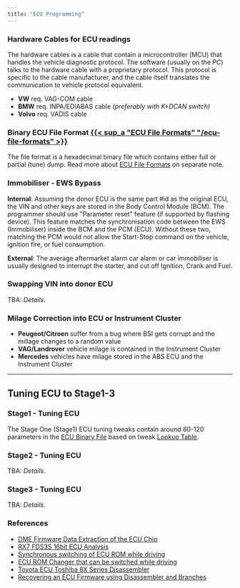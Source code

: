 ```yaml
---
title: "ECU Programming"
---
```


### Hardware Cables for ECU readings

The hardware cables is a cable that contain a microcontroller (MCU) that handles the vehicle diagnostic protocol. The software (usually on the *PC*) talks to the hardware cable with a proprietary protocol. This protocol is specific to the cable manufacturer, and the cable itself translates the communication to vehicle protocol equivalent.

* **VW** req. VAG-COM cable
* **BMW** req. INPA/EDIABAS cable *(preferably with K+DCAN switch)*
* **Volvo** req. VADIS cable

### Binary ECU File Format [{{< sup_a "ECU File Formats" "/ecu-file-formats" >}}](/ecu-file-formats)

The file format is a hexadecimal binary file which contains either full or partial (tune) dump. Read more about [ECU File Formats](/ecu-file-formats) on separate note.

### Immobiliser - EWS Bypass

**Internal**: Assuming the donor ECU is the same part #id as the original ECU, the VIN and other keys are stored in the Body Control Module (BCM). The programmer should use "Parameter reset" feature (if supported by flashing device). This feature matches the synchronisation code between the EWS (Immobiliser) inside the BCM and the PCM (ECU). Without these two, matching the PCM would not allow the Start-Stop command on the vehicle, ignition fire, or fuel consumption.

**External**: The average aftermarket alarm car alarm or car immobiliser is usually designed to interrupt the starter, and cut off Ignition, Crank and Fuel.

### Swapping VIN into donor ECU

TBA: *Details*.

### Milage Correction into ECU or Instrument Cluster

* **Peugeot/Citroen** suffer from a bug where BSI gets corrupt and the millage changes to a random value
* **VAG/Landrover** vehicle milage is contained in the Instrument Cluster
* **Mercedes** vehicles have milage stored in the ABS ECU and the Instrument Cluster

---

## Tuning ECU to Stage1-3

### Stage1 - Tuning ECU

The Stage One (Stage1) ECU tuning tweaks contain around 80-120 parameters in the [ECU Binary File](/ecu-file-formats) based on tweak [Lookup Table](/lookup-tables).

### Stage2 - Tuning ECU

TBA: *Details*.

### Stage3 - Tuning ECU

TBA: *Details*.

### References

* [DME Firmware Data Extraction of the ECU Chip](http://alpinakozou.web.fc2.com/file/costomize2011/20110128.html)
* [RX7 FDS3S 16bit ECU Analysis](https://kaele.com/~kashima/car/rx7.html)
* [Synchronous switching of ECU ROM while driving](https://kaele.com/~kashima/car/spre/index.html)
* [ECU ROM Changer that can be switched while driving](https://kaele.com/~kashima/car/rom_ch/index.html)
* [Toyota ECU Toshiba 8X Series Disassembler](https://kaele.com/~kashima/software/tos8x.html)
* [Recovering an ECU Firmware using Disassembler and Branches](https://blog.quarkslab.com/recovering-an-ecu-firmware-using-disassembler-and-branches.html)